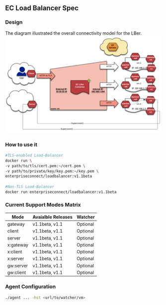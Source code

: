 ## EC Load Balancer Spec
### Design
The diagram illustrated the overall connectivity model for the LBer.
![LB High Level](/doc/lb-highlevel.png)


### How to use it
```sh
#TLS-enabled Load-Balancer
docker run \
-v path/to/tls/cert.pem:~/cert.pem \
-v path/to/private/key/key.pem:~/key.pem \
enterpriseconnect/loadbalancer:v1.1beta

#Non-TLS Load-Balancer
docker run enterpriseconnect/loadbalancer:v1.1beta
```

### Current Support Modes Matrix
Mode | Avaialble Releases | Watcher
--- | --- | ---
gateway | v1.1beta, v1.1 | Optional
client | v1.1beta, v1.1 | Optional
server | v1.1beta, v1.1 | Optional 
x:gateway | v1.1beta, v1.1 | Optional 
x:client | v1.1beta, v1.1 | Optional
x:server | v1.1beta, v1.1 | Optional
gw:server | v1.1beta, v1.1 | Optional
gw:client | v1.1beta, v1.1 | Optional

### Agent Configuration
```sh
./agent ... -hst <url/to/watcher/vm>
```
